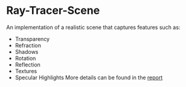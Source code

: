 # Ray-Tracer-Scene
An implementation of a realistic scene that captures features such as:
- Transparency
- Refraction
- Shadows 
- Rotation 
- Reflection
- Textures 
- Specular Highlights
More details can be found in the [report](docs/report.pdf)
